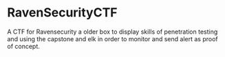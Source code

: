 # RavenSecurityCTF
A CTF for Ravensecurity a older box to display skills of penetration testing and using the capstone and elk in order to monitor and send alert as proof of concept. 
